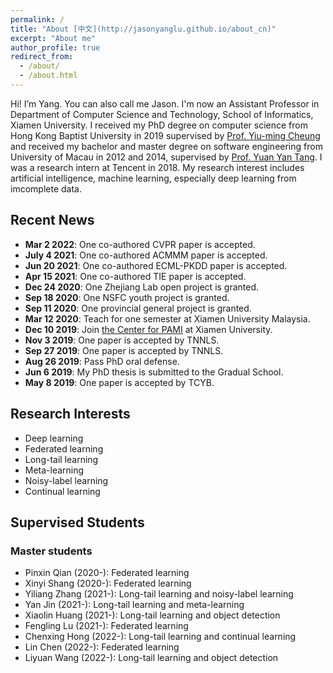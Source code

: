 ```yaml
---
permalink: /
title: "About [中文](http://jasonyanglu.github.io/about_cn)"
excerpt: "About me"
author_profile: true
redirect_from:
  - /about/
  - /about.html
---
```



Hi! I’m Yang. You can also call me Jason. I'm now an Assistant Professor in Department of Computer Science and Technology, School of Informatics, Xiamen University. I received my PhD degree on computer science from Hong Kong Baptist University in 2019 supervised by [Prof. Yiu-ming Cheung](http://www.comp.hkbu.edu.hk/~ymc/) and received my bachelor and master degree on software engineering from University of Macau in 2012 and 2014, supervised by [Prof. Yuan Yan Tang](https://www.fst.um.edu.mo/en/staff/fstyyt.html). I was a research intern at Tencent in 2018. My research interest includes artificial intelligence, machine learning, especially deep learning from imcomplete data.




## Recent News
* **Mar 2 2022**: One co-authored CVPR paper is accepted.
* **July 4 2021**: One co-authored ACMMM paper is accepted.
* **Jun 20 2021**: One co-authored ECML-PKDD paper is accepted.
* **Apr 15 2021**: One co-authored TIE paper is accepted.
* **Dec 24 2020**: One Zhejiang Lab open project is granted.
* **Sep 18 2020**: One NSFC youth project is granted.
* **Sep 11 2020**: One provincial general project is granted.
* **Mar 12 2020**: Teach for one semester at Xiamen University Malaysia.
* **Dec 10 2019**: Join [the Center for PAMI](http://pami.xmu.edu.cn/) at Xiamen University. 
* **Nov 3 2019**: One paper is accepted by TNNLS.
* **Sep 27 2019**: One paper is accepted by TNNLS.
* **Aug 26 2019**: Pass PhD oral defense.
* **Jun 6 2019**: My PhD thesis is submitted to the Gradual School.
* **May 8 2019**: One paper is accepted by TCYB.



## Research Interests

* Deep learning
* Federated learning
* Long-tail learning
* Meta-learning
* Noisy-label learning
* Continual learning



## Supervised Students

### Master students

* Pinxin Qian (2020-): Federated learning
* Xinyi Shang (2020-): Federated learning
* Yiliang Zhang (2021-): Long-tail learning and noisy-label learning
* Yan Jin (2021-): Long-tail learning and meta-learning
* Xiaolin Huang (2021-): Long-tail learning and object detection
* Fengling Lu (2021-): Federated learning
* Chenxing Hong (2022-): Long-tail learning and continual learning
* Lin Chen (2022-): Federated learning
* Liyuan Wang (2022-): Long-tail learning and object detection